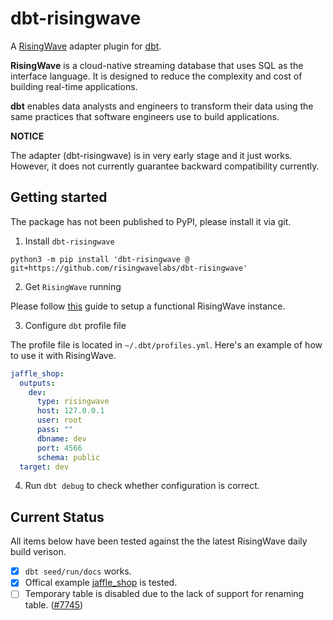 # dbt-risingwave

A [RisingWave](https://github.com/risingwavelabs/risingwave) 
adapter plugin for [dbt](https://www.getdbt.com/).

**RisingWave** is a cloud-native streaming database that uses SQL as the interface language. It is designed to reduce the complexity and cost of building real-time applications. 

**dbt** enables data analysts and engineers to transform their data using the same practices that software engineers use to build applications.

**NOTICE**

The adapter (dbt-risingwave) is in very early stage and it just works. However, it does not currently guarantee backward compatibility currently.

## Getting started

The package has not been published to PyPI, please install it via git.

1. Install `dbt-risingwave`

```shell
python3 -m pip install 'dbt-risingwave @ git+https://github.com/risingwavelabs/dbt-risingwave'
```

2. Get `RisingWave` running

Please follow [this](https://www.risingwave.dev/docs/current/get-started/) guide to setup a functional RisingWave instance.

3. Configure `dbt` profile file

The profile file is located in `~/.dbt/profiles.yml`. Here's an example of how to use it with RisingWave.

```yaml
jaffle_shop:
  outputs:
    dev:
      type: risingwave
      host: 127.0.0.1
      user: root
      pass: ""
      dbname: dev
      port: 4566
      schema: public
  target: dev

```

4. Run `dbt debug` to check whether configuration is correct.


## Current Status

All items below have been tested against the the latest RisingWave daily build verison.

- [x] `dbt seed/run/docs` works.
- [x] Offical example [jaffle_shop](https://github.com/dbt-labs/jaffle_shop) is tested.
- [ ] Temporary table is disabled due to the lack of support for renaming table. ([#7745](https://github.com/risingwavelabs/risingwave/pull/7745#issuecomment-1422261216))